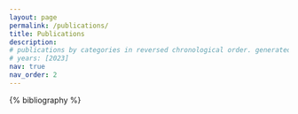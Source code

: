 ```yaml
---
layout: page
permalink: /publications/
title: Publications
description:
# publications by categories in reversed chronological order. generated by jekyll-scholar.
# years: [2023]
nav: true
nav_order: 2
---
```


<!-- _pages/publications.md -->
<div class="publications">

{% bibliography %}

</div>
